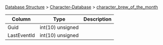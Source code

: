 [Database Structure](Database-Structure) > [Character-Database](Character-Database) > [character_brew_of_the_month](character_brew_of_the_month)

Column | Type | Description
--- | --- | ---
Guid | int(10) unsigned | 
LastEventId | int(10) unsigned | 
